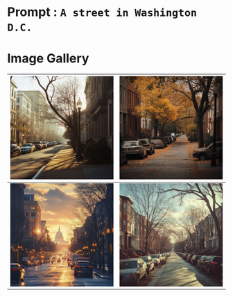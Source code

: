 # Prompt : `A street in Washington D.C.`

# Image Gallery

| ![Image 1](A_street_in_Washington_D.C.__1.png) | ![Image 2](A_street_in_Washington_D.C.__2.png) |
| ---------------------------------------------- | ---------------------------------------------- |
| ![Image 3](A_street_in_Washington_D.C.__3.png) | ![Image 4](A_street_in_Washington_D.C.__4.png) |
